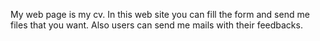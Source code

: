 My web page is my cv. In this web site you can fill the form and send me files that you want. Also users can send me mails with their feedbacks. 